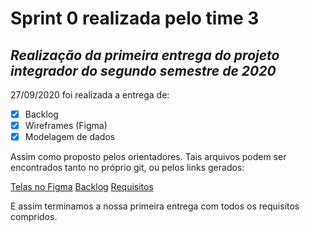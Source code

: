 # Sprint 0 realizada pelo time 3

## **_Realização da primeira entrega do projeto integrador do segundo semestre de 2020_**

27/09/2020 foi realizada a entrega de: 

- [x] Backlog
- [x] Wireframes (Figma)
- [x] Modelagem de dados

Assim como proposto pelos orientadores. Tais arquivos podem ser encontrados tanto no próprio git, ou pelos links gerados:

[Telas no Figma](https://www.figma.com/file/HG6pqXWqIvgvZW6KFSeBns/PI-Time-3-IACIT?node-id=0%3A1)
[Backlog](https://drive.google.com/file/d/1hX1CQOZSLwuCmgdK_H4k2A4_rgNAjnRY/view?usp=sharing)
[Requisitos](https://drive.google.com/file/d/1ETfBoDQ9RTXCj1d2eY0zb4a-emGAtXW0/view?usp=sharing)

E assim terminamos a nossa primeira entrega com todos os requisitos compridos.
